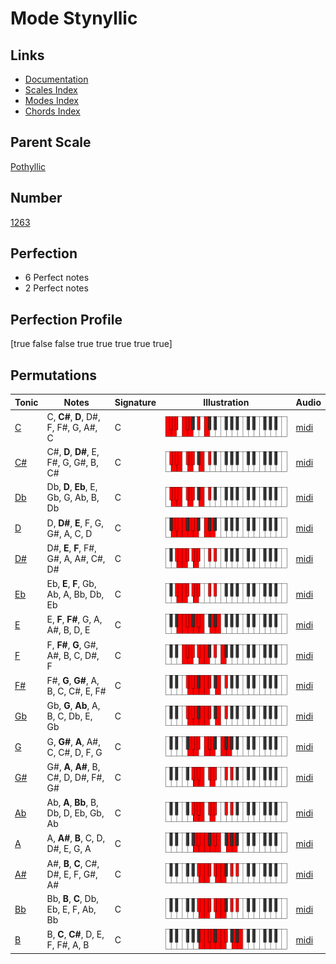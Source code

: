 # Mode Stynyllic

## Links

- [Documentation](index.md)
- [Scales Index](Scales.md)
- [Modes Index](Modes.md)
- [Chords Index](Chords.md)

## Parent Scale

[Pothyllic](ScalePothyllic.md)

## Number

[1263](https://ianring.com/musictheory/scales/1263)

## Perfection

- 6 Perfect notes
- 2 Perfect notes

## Perfection Profile

[true false false true true true true true]

## Permutations

| Tonic | Notes | Signature | Illustration | Audio |
|-------|-------|-----------|--------------|-------|
| [C](ModeCNaturalStynyllic.md) | C, **C#**, **D**, D#, F, F#, G, A#, C | C | ![CNaturalStynyllic](ModeCNaturalStynyllic.png) | [midi](https://github.com/edipermadi/music/blob/main/docs/ModeCNaturalStynyllic.mid?raw=true) |
| [C#](ModeCSharpStynyllic.md) | C#, **D**, **D#**, E, F#, G, G#, B, C# | C | ![CSharpStynyllic](ModeCSharpStynyllic.png) | [midi](https://github.com/edipermadi/music/blob/main/docs/ModeCSharpStynyllic.mid?raw=true) |
| [Db](ModeDFlatStynyllic.md) | Db, **D**, **Eb**, E, Gb, G, Ab, B, Db | C | ![DFlatStynyllic](ModeDFlatStynyllic.png) | [midi](https://github.com/edipermadi/music/blob/main/docs/ModeDFlatStynyllic.mid?raw=true) |
| [D](ModeDNaturalStynyllic.md) | D, **D#**, **E**, F, G, G#, A, C, D | C | ![DNaturalStynyllic](ModeDNaturalStynyllic.png) | [midi](https://github.com/edipermadi/music/blob/main/docs/ModeDNaturalStynyllic.mid?raw=true) |
| [D#](ModeDSharpStynyllic.md) | D#, **E**, **F**, F#, G#, A, A#, C#, D# | C | ![DSharpStynyllic](ModeDSharpStynyllic.png) | [midi](https://github.com/edipermadi/music/blob/main/docs/ModeDSharpStynyllic.mid?raw=true) |
| [Eb](ModeEFlatStynyllic.md) | Eb, **E**, **F**, Gb, Ab, A, Bb, Db, Eb | C | ![EFlatStynyllic](ModeEFlatStynyllic.png) | [midi](https://github.com/edipermadi/music/blob/main/docs/ModeEFlatStynyllic.mid?raw=true) |
| [E](ModeENaturalStynyllic.md) | E, **F**, **F#**, G, A, A#, B, D, E | C | ![ENaturalStynyllic](ModeENaturalStynyllic.png) | [midi](https://github.com/edipermadi/music/blob/main/docs/ModeENaturalStynyllic.mid?raw=true) |
| [F](ModeFNaturalStynyllic.md) | F, **F#**, **G**, G#, A#, B, C, D#, F | C | ![FNaturalStynyllic](ModeFNaturalStynyllic.png) | [midi](https://github.com/edipermadi/music/blob/main/docs/ModeFNaturalStynyllic.mid?raw=true) |
| [F#](ModeFSharpStynyllic.md) | F#, **G**, **G#**, A, B, C, C#, E, F# | C | ![FSharpStynyllic](ModeFSharpStynyllic.png) | [midi](https://github.com/edipermadi/music/blob/main/docs/ModeFSharpStynyllic.mid?raw=true) |
| [Gb](ModeGFlatStynyllic.md) | Gb, **G**, **Ab**, A, B, C, Db, E, Gb | C | ![GFlatStynyllic](ModeGFlatStynyllic.png) | [midi](https://github.com/edipermadi/music/blob/main/docs/ModeGFlatStynyllic.mid?raw=true) |
| [G](ModeGNaturalStynyllic.md) | G, **G#**, **A**, A#, C, C#, D, F, G | C | ![GNaturalStynyllic](ModeGNaturalStynyllic.png) | [midi](https://github.com/edipermadi/music/blob/main/docs/ModeGNaturalStynyllic.mid?raw=true) |
| [G#](ModeGSharpStynyllic.md) | G#, **A**, **A#**, B, C#, D, D#, F#, G# | C | ![GSharpStynyllic](ModeGSharpStynyllic.png) | [midi](https://github.com/edipermadi/music/blob/main/docs/ModeGSharpStynyllic.mid?raw=true) |
| [Ab](ModeAFlatStynyllic.md) | Ab, **A**, **Bb**, B, Db, D, Eb, Gb, Ab | C | ![AFlatStynyllic](ModeAFlatStynyllic.png) | [midi](https://github.com/edipermadi/music/blob/main/docs/ModeAFlatStynyllic.mid?raw=true) |
| [A](ModeANaturalStynyllic.md) | A, **A#**, **B**, C, D, D#, E, G, A | C | ![ANaturalStynyllic](ModeANaturalStynyllic.png) | [midi](https://github.com/edipermadi/music/blob/main/docs/ModeANaturalStynyllic.mid?raw=true) |
| [A#](ModeASharpStynyllic.md) | A#, **B**, **C**, C#, D#, E, F, G#, A# | C | ![ASharpStynyllic](ModeASharpStynyllic.png) | [midi](https://github.com/edipermadi/music/blob/main/docs/ModeASharpStynyllic.mid?raw=true) |
| [Bb](ModeBFlatStynyllic.md) | Bb, **B**, **C**, Db, Eb, E, F, Ab, Bb | C | ![BFlatStynyllic](ModeBFlatStynyllic.png) | [midi](https://github.com/edipermadi/music/blob/main/docs/ModeBFlatStynyllic.mid?raw=true) |
| [B](ModeBNaturalStynyllic.md) | B, **C**, **C#**, D, E, F, F#, A, B | C | ![BNaturalStynyllic](ModeBNaturalStynyllic.png) | [midi](https://github.com/edipermadi/music/blob/main/docs/ModeBNaturalStynyllic.mid?raw=true) |
